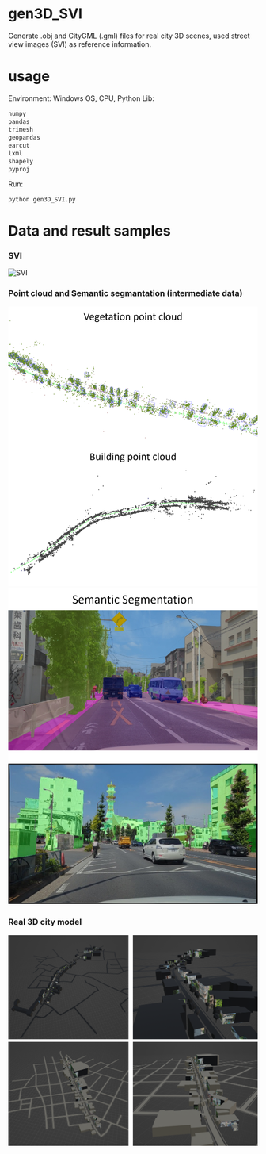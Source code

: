 # gen3D_SVI

Generate .obj and CityGML (.gml) files for real city 3D scenes, used street view images (SVI) as reference information.

# usage

Environment: Windows OS, CPU, Python
Lib:
```
numpy
pandas
trimesh
geopandas
earcut
lxml
shapely
pyproj
```

Run:
```
python gen3D_SVI.py
```

# Data and result samples

### SVI
![SVI](./sample_img/sample2.png)

### Point cloud and Semantic segmantation (intermediate data)
![PCL](./sample_img/sample3.png)
![SS](./sample_img/sample4.png)

### Real 3D city model
![SVI3D](./sample_img/sample1.png)


